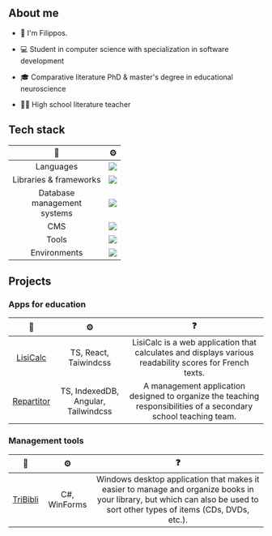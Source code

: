 ## About me

* 👋 I'm Filippos.

* 💻 Student in computer science with specialization in software development

* 🎓 Comparative literature PhD & master's degree in educational neuroscience

* 👨‍🏫 High school literature teacher

## Tech stack

| 📄    | ⚙️  |
| :--------------: | ------------- |
| Languages     | <a href="https://skillicons.dev"><img src="https://skillicons.dev/icons?i=cs,py,java,js,php,html,css" /></a>|
| Libraries & frameworks | <a href="https://skillicons.dev"><img src="https://skillicons.dev/icons?i=angular,react" /></a>|
| Database <br> management <br> systems | <a href="https://skillicons.dev"><img src="https://skillicons.dev/icons?i=mysql,postgres,mongodb" /></a>|
| CMS           | <a href="https://skillicons.dev"><img src="https://skillicons.dev/icons?i=wordpress" /></a>|
| Tools         | <a href="https://skillicons.dev"><img src="https://skillicons.dev/icons?i=vscode,visualstudio,eclipse" /></a>|
| Environments         | <a href="https://skillicons.dev"><img src="https://skillicons.dev/icons?i=debian,windows" /></a>|

## Projects

### Apps for education
| 📂        | ⚙️           | ❓   |
| :----------------: | :---------------: | :---------------: |
|[LisiCalc](https://filkat34.github.io/lisicalc-react/) | TS, React, Taiwindcss | LisiCalc is a web application that calculates and displays various readability scores for French texts. |
| [Repartitor](https://filkat34.github.io/repartitor-ng/accueil)      | TS, IndexedDB, Angular, Tailwindcss |A management application designed to organize the teaching responsibilities of a secondary school teaching team.|


### Management tools

| 📂        | ⚙️           | ❓   |
| :----------------: | :---------------: | :---------------: |
|[TriBibli](https://github.com/filkat34/TriBibliv2?tab=readme-ov-file) | C#, WinForms |Windows desktop application that makes it easier to manage and organize books in your library, but which can also be used to sort other types of items (CDs, DVDs, etc.).

